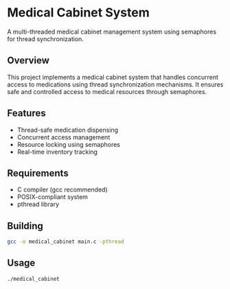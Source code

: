 # Medical Cabinet System

A multi-threaded medical cabinet management system using semaphores for thread synchronization.

## Overview

This project implements a medical cabinet system that handles concurrent access to medications using thread synchronization mechanisms. It ensures safe and controlled access to medical resources through semaphores.

## Features

- Thread-safe medication dispensing
- Concurrent access management
- Resource locking using semaphores
- Real-time inventory tracking

## Requirements

- C compiler (gcc recommended)
- POSIX-compliant system
- pthread library

## Building

```bash
gcc -o medical_cabinet main.c -pthread
```

## Usage

```bash
./medical_cabinet
```